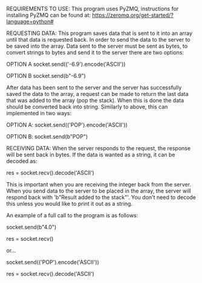 REQUIREMENTS TO USE:
This program uses PyZMQ, instructions for installing PyZMQ can be found at: https://zeromq.org/get-started/?language=python#

REQUESTING DATA:
This program saves data that is sent to it into an array until that data is requested back.
In order to send the data to the server to be saved into the array. Data sent to the server must be sent as bytes, to convert strings to bytes and send it to the server there are two options:

   OPTION A
   socket.send(('-6.9').encode('ASCII'))
   
   OPTION B
   socket.send(b"-6.9")

After data has been sent to the server and the server has successfully saved the data to the array, a request can be made to return the last data that was added to the array (pop the stack). When this is done the data should be converted back into string. 
Similarly to above, this can implemented in two ways:

  OPTION A:
  socket.send(('POP').encode('ASCII'))

  OPTION B:
  socket.send(b"POP")
  
RECEIVING DATA:
When the server responds to the request, the response will be sent back in bytes. If the data is wanted as a string, it can be decoded as:
  
  res = socket.recv().decode('ASCII')
 
This is important when you are receiving the integer back from the server.
When you send data to the server to be placed in the array, the server will respond back with 'b"Result added to the stack"'. You don't need to decode this unless you would like to print it out as a string. 

An example of a full call to the program is as follows:

  socket.send(b"4.0")
  
  res = socket.recv()
  
or...

  socket.send(('POP').encode('ASCII'))
  
  res = socket.recv().decode('ASCII')



